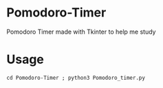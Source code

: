 # Pomodoro-Timer
Pomodoro Timer made with Tkinter to help me study 

# Usage
```cd Pomodoro-Timer ; python3 Pomodoro_timer.py```
